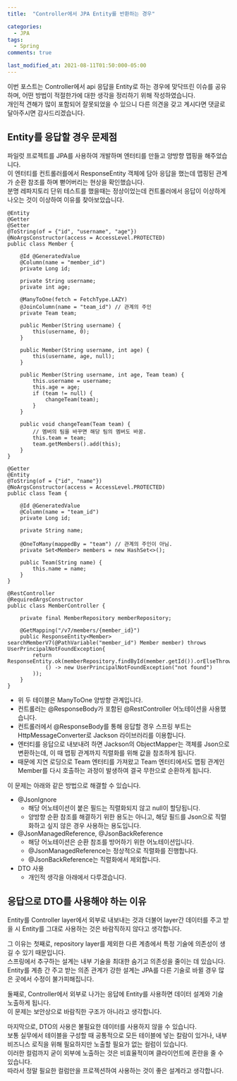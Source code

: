 ```yaml
---
title:  "Controller에서 JPA Entity를 반환하는 경우"

categories:
  - JPA
tags:
  - Spring
comments: true

last_modified_at: 2021-08-11T01:50:000-05:00
---
```


이번 포스트는 Controller에서 api 응답을 Entity로 하는 경우에 맞닥뜨린 이슈를 공유하며, 어떤 방법이 적절한가에 대한 생각을 정리하기 위해 작성하였습니다.<br>
개인적 견해가 많이 포함되어 잘못되었을 수 있으니 다른 의견을 갖고 계시다면 댓글로 달아주시면 감사드리겠습니다.

## Entity를 응답할 경우 문제점
파일럿 프로젝트를 JPA를 사용하여 개발하며 엔터티를 만들고 양방향 맵핑을 해주었습니다.<br>
이 엔터티를 컨트롤러를에서 ResponseEntity 객체에 담아 응답을 했는데 맵핑된 관계가 순환 참조를 하며 뻗어버리는 현상을 확인했습니다.<br>
분명 레파지토리 단위 테스트를 했을때는 정상이었는데 컨트롤러에서 응답이 이상하게 나오는 것이 이상하여 이유를 찾아보았습니다.

~~~
@Entity
@Getter
@Setter
@ToString(of = {"id", "username", "age"})
@NoArgsConstructor(access = AccessLevel.PROTECTED) 
public class Member {

    @Id @GeneratedValue
    @Column(name = "member_id")
    private Long id;

    private String username;
    private int age;

    @ManyToOne(fetch = FetchType.LAZY)
    @JoinColumn(name = "team_id") // 관계의 주인
    private Team team;

    public Member(String username) {
        this(username, 0);
    }

    public Member(String username, int age) {
        this(username, age, null);
    }

    public Member(String username, int age, Team team) {
        this.username = username;
        this.age = age;
        if (team != null) {
            changeTeam(team);
        }
    }

    public void changeTeam(Team team) {
        // 멤버의 팀을 바꾸면 해당 팀의 멤버도 바꿈.
        this.team = team;
        team.getMembers().add(this);
    }
}
~~~

~~~
@Getter
@Entity
@ToString(of = {"id", "name"})
@NoArgsConstructor(access = AccessLevel.PROTECTED)
public class Team {

    @Id @GeneratedValue
    @Column(name = "team_id")
    private Long id;

    private String name;

    @OneToMany(mappedBy = "team") // 관계의 주인이 아님.
    private Set<Member> members = new HashSet<>();

    public Team(String name) {
        this.name = name;
    }
}
~~~

~~~
@RestController
@RequiredArgsConstructor
public class MemberController {

    private final MemberRepository memberRepository;

    @GetMapping("/v7/members/{member_id}")
    public ResponseEntity<Member> searchMemberV7(@PathVariable("member_id") Member member) throws UserPrincipalNotFoundException{
        return ResponseEntity.ok(memberRepository.findById(member.getId()).orElseThrow(
            () -> new UserPrincipalNotFoundException("not found")
        ));
    }
}
~~~

* 위 두 테이블은 ManyToOne 양방향 관계입니다.
* 컨트롤러는 @ResponseBody가 포함된 @RestController 어노테이션을 사용했습니다.
* 컨트롤러에서 @ResponseBody를 통해 응답할 경우 스프링 부트는 HttpMessageConverter로 Jackson 라이브러리를 이용합니다.
* 엔터티를 응답으로 내보내려 하면 Jackson의 ObjectMapper는 객체를 Json으로 변환하는데, 이 때 맵핑 관계까지 직렬화를 위해 값을 참조하게 됩니다.
* 때문에 지연 로딩으로 Team 엔터티를 가져왔고 Team 엔터티에서도 맵핑 관계인 Member를 다시 호출하는 과정이 발생하여 결국 무한으로 순환하게 됩니다.
 
이 문제는 아래와 같은 방법으로 해결할 수 있습니다.
* @JsonIgnore 
  * 해당 어노테이션이 붙은 필드는 직렬화되지 않고 null이 할당됩니다.
  * 양방향 순환 참조를 해결하기 위한 용도는 아니고, 해당 필드를 Json으로 직렬화하고 싶지 않은 경우 사용하는 용도입니다.
* @JsonManagedReference, @JsonBackReference
  * 해당 어노테이션은 순환 참조를 방어하기 위한 어노테이션입니다.
  * @JsonManagedReference는 정상적으로 직렬화를 진행합니다.
  * @JsonBackReference는 직렬화에서 제외합니다.
* DTO 사용
  * 개인적 생각을 아래에서 다루겠습니다.

## 응답으로 DTO를 사용해야 하는 이유
Entity를 Controller layer에서 외부로 내보내는 것과 더불어 layer간 데이터를 주고 받을 시 Entity를 그대로 사용하는 것은 바람직하지 않다고 생각합니다.

그 이유는 첫째로, repository layer를 제외한 다른 계층에서 특정 기술에 의존성이 생길 수 있기 때문입니다.<br>
스프링에서 추구하는 설계는 내부 기술을 최대한 숨기고 의존성을 줄이는 데 있습니다. <br>
Entity를 계층 간 주고 받는 의존 관계가 강한 설계는 JPA를 다른 기술로 바뀔 경우 많은 곳에서 수정이 불가피해집니다.<br>

둘째로, Controller에서 외부로 나가는 응답에 Entity를 사용하면 데이터 설계와 기술 노출하게 됩니다.<br>
이 문제는 보안상으로 바람직한 구조가 아니라고 생각합니다.

마지막으로, DTO의 사용은 불필요한 데이터를 사용하지 않을 수 있습니다.<br>
보통 실무에서 테이블을 구성할 때 공통적으로 모든 테이블에 넣는 칼람이 있거나, 내부 비즈니스 로직을 위해 필요하지만 노출할 필요가 없는 컬럼이 있습니다.<br>
이러한 컬럼까지 굳이 외부에 노출하는 것은 비효율적이며 클라이언트에 혼란을 줄 수 있습니다.<br>
따라서 정말 필요한 컬럼만을 프로젝션하여 사용하는 것이 좋은 설계라고 생각합니다.